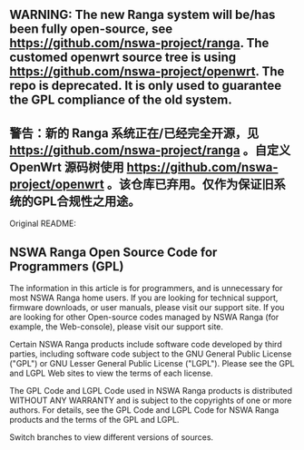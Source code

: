 ## WARNING: The new Ranga system will be/has been fully open-source, see https://github.com/nswa-project/ranga. The customed openwrt source tree is using https://github.com/nswa-project/openwrt. The repo is deprecated. It is only used to guarantee the GPL compliance of the old system.

## 警告：新的 Ranga 系统正在/已经完全开源，见 https://github.com/nswa-project/ranga 。自定义 OpenWrt 源码树使用 https://github.com/nswa-project/openwrt 。该仓库已弃用。仅作为保证旧系统的GPL合规性之用途。

Original README:

## NSWA Ranga Open Source Code for Programmers (GPL)

The information in this article is for programmers, and is unnecessary for most NSWA Ranga home users. If you are looking for technical support, firmware downloads, or user manuals, please visit our support site. If you are looking for other Open-source codes managed by NSWA Ranga (for example, the Web-console), please visit our support site.

Certain NSWA Ranga products include software code developed by third parties, including software code subject to the GNU General Public License ("GPL") or GNU Lesser General Public License ("LGPL"). Please see the GPL and LGPL Web sites to view the terms of each license.

The GPL Code and LGPL Code used in NSWA Ranga products is distributed WITHOUT ANY WARRANTY and is subject to the copyrights of one or more authors. For details, see the GPL Code and LGPL Code for NSWA Ranga products and the terms of the GPL and LGPL.

Switch branches to view different versions of sources.
